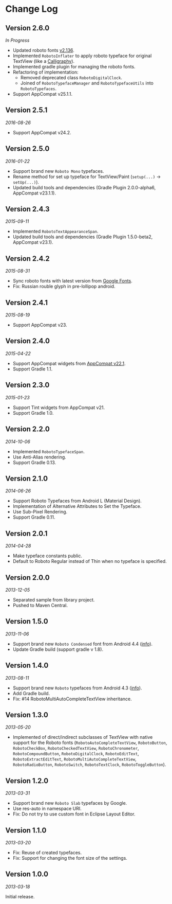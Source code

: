 Change Log
==========


## Version 2.6.0

_In Progress_

 * Updated roboto fonts [v2.136](https://github.com/google/roboto/releases/tag/v2.136).
 * Implemented `RobotoInflater` to apply roboto typeface for original TextView (like a [Calligraphy](https://github.com/chrisjenx/Calligraphy)).
 * Implemented gradle plugin for managing the roboto fonts.
 * Refactoring of implementation: 
   - Removed deprecated class `RobotoDigitalClock`.
   - Joined of `RobotoTypefaceManager` and `RobotoTypefaceUtils` into `RobotoTypefaces`.
 * Support AppCompat v25.1.1.


## Version 2.5.1

_2016-08-26_

 * Support AppCompat v24.2.


## Version 2.5.0

_2016-01-22_

 * Support brand new `Roboto Mono` typefaces.
 * Rename method for set up typeface for TextView/Paint (`setup(...)` -> `setUp(...)`).
 * Updated build tools and dependencies (Gradle Plugin 2.0.0-alpha6, AppCompat v23.1.1).


## Version 2.4.3

_2015-09-11_

 * Implemented `RobotoTextAppearanceSpan`.
 * Updated build tools and dependencies (Gradle Plugin 1.5.0-beta2, AppCompat v23.1).


## Version 2.4.2

_2015-08-31_

 * Sync roboto fonts with latest version from [Google Fonts](https://www.google.com/fonts/specimen/Roboto).
 * Fix: Russian rouble glyph in pre-lollipop android.


## Version 2.4.1

_2015-08-19_

 * Support AppCompat v23.


## Version 2.4.0

_2015-04-22_

 * Support AppCompat widgets from [AppCompat v22.1](http://android-developers.blogspot.ru/2015/04/android-support-library-221.html).
 * Support Gradle 1.1.


## Version 2.3.0

_2015-01-23_

 * Support Tint widgets from AppCompat v21.
 * Support Gradle 1.0.


## Version 2.2.0

_2014-10-06_

 * Implemented `RobotoTypefaceSpan`.
 * Use Anti-Alias rendering.
 * Support Gradle 0.13.


## Version 2.1.0

_2014-06-26_

 * Support Roboto Typefaces from Android L (Material Design).
 * Implementation of Alternative Attributes to Set the Typeface.
 * Use Sub-Pixel Rendering.
 * Support Gradle 0.11.


## Version 2.0.1

_2014-04-28_

 * Make typeface constants public.
 * Default to Roboto Regular instead of Thin when no typeface is specified.


## Version 2.0.0

_2013-12-05_

 * Separated sample from library project.
 * Pushed to Maven Central.


## Version 1.5.0

_2013-11-06_

 * Support brand new `Roboto Condensed` font from Android 4.4 ([info](http://www.theverge.com/2013/10/31/5049672/android-kit-kat-4-4-google-software-operating-system)).
 * Update Gradle build (support gradle v 1.8).


## Version 1.4.0

_2013-08-11_

 * Support brand new `Roboto` typefaces from Android 4.3 ([info](http://www.androidpolice.com/2013/06/29/typeface-teardown-roboto-gets-a-facelift-in-android-4-3/)).
 * Add Gradle build.
 * Fix: #14 RobotoMultiAutoCompleteTextView inheritance.


## Version 1.3.0

_2013-05-20_

 * Implemented of direct/indirect subclasses of TextView with native support for the Roboto fonts (`RobotoAutoCompleteTextView`, `RobotoButton`, `RobotoCheckBox`, `RobotoCheckedTextView`, `RobotoChronometer`, `RobotoCompoundButton`, `RobotoDigitalClock`, `RobotoEditText`, `RobotoExtractEditText`, `RobotoMultiAutoCompleteTextView`, `RobotoRadioButton`, `RobotoSwitch`, `RobotoTextClock`, `RobotoToggleButton`).


## Version 1.2.0

_2013-03-31_

 * Support brand new `Roboto Slab` typefaces by Google.
 * Use res-auto in namespace URI.
 * Fix: Do not try to use custom font in Eclipse Layout Editor.


## Version 1.1.0

_2013-03-20_

 * Fix: Reuse of created typefaces.
 * Fix: Support for changing the font size of the settings.


## Version 1.0.0

_2013-03-18_

Initial release.
